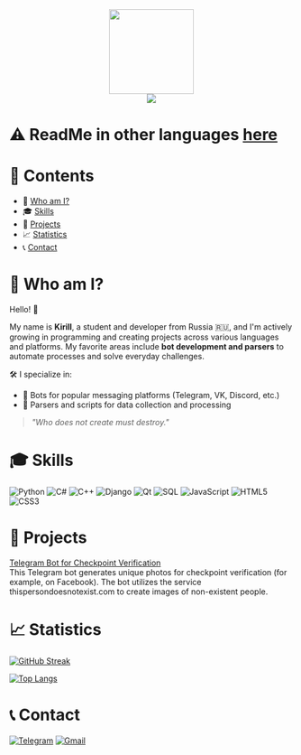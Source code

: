 <div align="center">
  <img src="https://media.giphy.com/media/3oKIPnAiaMCws8nOsE/giphy.gif" width="150">
</div>

<div align="center">
  <img src="https://komarev.com/ghpvc/?username=kotohlebushek&color=red&style=flat-square">
</div>

# :warning: ReadMe in other languages [here](https://github.com/kotohlebushek/kotohlebushek/)

# :page_facing_up: Contents

- :man: [Who am I?](#man-who-am-i)
- :mortar_board: [Skills](#mortar_board-skills)
- :floppy_disk: [Projects](#floppy_disk-projects)
- :chart_with_upwards_trend: [Statistics](#chart_with_upwards_trend-statistics)
- :telephone_receiver: [Contact](#telephone_receiver-contact)

# :man: Who am I?

Hello! :wave:

My name is **Kirill**, a student and developer from Russia :ru:, and I'm actively growing in programming and creating projects across various languages and platforms. My favorite areas include **bot development and parsers** to automate processes and solve everyday challenges.

:hammer_and_wrench: I specialize in:
- :space_invader: Bots for popular messaging platforms (Telegram, VK, Discord, etc.)
- :wrench: Parsers and scripts for data collection and processing

> _"Who does not create must destroy."_

# :mortar_board: Skills

![Python](https://img.shields.io/badge/python-3670A0?style=for-the-badge&logo=python&logoColor=ffdd54)
![C#](https://img.shields.io/badge/csharp-%23239120.svg?style=for-the-badge&logo=csharp&logoColor=white)
![C++](https://img.shields.io/badge/c++-%2300599C.svg?style=for-the-badge&logo=cplusplus&logoColor=white)
![Django](https://img.shields.io/badge/django-%23092E20.svg?style=for-the-badge&logo=django&logoColor=white)
![Qt](https://img.shields.io/badge/Qt-%23217346.svg?style=for-the-badge&logo=Qt&logoColor=white)
![SQL](https://img.shields.io/badge/sql-%2307405e.svg?style=for-the-badge&logo=sqlite&logoColor=white)
![JavaScript](https://img.shields.io/badge/javascript-%23323330.svg?style=for-the-badge&logo=javascript&logoColor=%23F7DF1E)
![HTML5](https://img.shields.io/badge/html5-%23E34F26.svg?style=for-the-badge&logo=html5&logoColor=white)
![CSS3](https://img.shields.io/badge/css3-%231572B6.svg?style=for-the-badge&logo=css3&logoColor=white)

# :floppy_disk: Projects

[Telegram Bot for Checkpoint Verification](https://github.com/PepeCh1ll/checkpoint-bot)  
This Telegram bot generates unique photos for checkpoint verification (for example, on Facebook). The bot utilizes the service thispersondoesnotexist.com to create images of non-existent people.

# :chart_with_upwards_trend: Statistics

[![GitHub Streak](http://github-readme-streak-stats.herokuapp.com?user=kotohlebushek&theme=dark&date_format=j%20M%5B%20Y%5D&locale=en)](https://git.io/streak-stats)

[![Top Langs](https://github-readme-stats.vercel.app/api/top-langs/?username=kotohlebushek&layout=compact&theme=dark&locale=en)](https://github.com/anuraghazra/github-readme-stats)

# :telephone_receiver: Contact

[![Telegram](https://img.shields.io/badge/Telegram-2CA5E0?style=for-the-badge&logo=telegram&logoColor=white)](https://t.me/k0t0hlebushek)
[![Gmail](https://img.shields.io/badge/Gmail-D14836?style=for-the-badge&logo=gmail&logoColor=white)](mailto:kotohlebushek@mail.ru)
